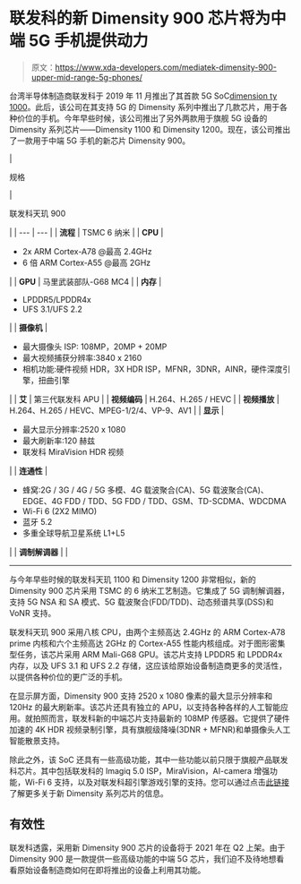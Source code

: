 # 联发科的新 Dimensity 900 芯片将为中端 5G 手机提供动力

> 原文：<https://www.xda-developers.com/mediatek-dimensity-900-upper-mid-range-5g-phones/>

台湾半导体制造商联发科于 2019 年 11 月推出了其首款 5G SoC[dimension ty 1000](https://www.xda-developers.com/mediatek-dimensity-1000-7nm-soc-integrated-5g/)。此后，该公司在其支持 5G 的 Dimensity 系列中推出了几款芯片，用于各种价位的手机。今年早些时候，该公司推出了另外两款用于旗舰 5G 设备的 Dimensity 系列芯片——Dimensity 1100 和 Dimensity 1200。现在，该公司推出了一款用于中端 5G 手机的新芯片 Dimensity 900。

| 

规格

 | 

联发科天玑 900

 |
| --- | --- |
| **流程** | TSMC 6 纳米 |
| **CPU** | 

*   2x ARM Cortex-A78 @最高 2.4GHz
*   6 倍 ARM Cortex-A55 @最高 2GHz

 |
| **GPU** | 马里武装部队-G68 MC4 |
| **内存** | 

*   LPDDR5/LPDDR4x
*   UFS 3.1/UFS 2.2

 |
| **摄像机** | 

*   最大摄像头 ISP: 108MP，20MP + 20MP
*   最大视频捕获分辨率:3840 x 2160
*   相机功能:硬件视频 HDR，3X HDR ISP，MFNR，3DNR，AINR，硬件深度引擎，扭曲引擎

 |
| **艾** | 第三代联发科 APU |
| **视频编码** | H.264、H.265 / HEVC |
| **视频播放** | H.264、H.265 / HEVC、MPEG-1/2/4、VP-9、AV1 |
| **显示** | 

*   最大显示分辨率:2520 x 1080
*   最大刷新率:120 赫兹
*   联发科 MiraVision HDR 视频

 |
| **连通性** | 

*   蜂窝:2G / 3G / 4G / 5G 多模、4G 载波聚合(CA)、5G 载波聚合(CA)、EDGE、4G FDD / TDD、5G FDD / TDD、GSM、TD-SCDMA、WDCDMA
*   Wi-Fi 6 (2X2 MIMO)
*   蓝牙 5.2
*   多重全球导航卫星系统 L1+L5

 |
| **调制解调器** |  |

* * *

与今年早些时候的联发科天玑 1100 和 Dimensity 1200 非常相似，新的 Dimensity 900 芯片采用 TSMC 的 6 纳米工艺制造。它集成了 5G 调制解调器，支持 5G NSA 和 SA 模式、5G 载波聚合(FDD/TDD)、动态频谱共享(DSS)和 VoNR 支持。

联发科天玑 900 采用八核 CPU，由两个主频高达 2.4GHz 的 ARM Cortex-A78 prime 内核和六个主频高达 2GHz 的 Cortex-A55 性能内核组成。对于图形密集型任务，该芯片采用 ARM Mali-G68 GPU。该芯片支持 LPDDR5 和 LPDDR4x 内存，以及 UFS 3.1 和 UFS 2.2 存储，这应该给原始设备制造商更多的灵活性，以提供各种价位的更广泛的手机。

在显示屏方面，Dimensity 900 支持 2520 x 1080 像素的最大显示分辨率和 120Hz 的最大刷新率。该芯片还具有独立的 APU，以支持各种各样的人工智能应用。就拍照而言，联发科新的中端芯片支持最新的 108MP 传感器。它提供了硬件加速的 4K HDR 视频录制引擎，具有旗舰级降噪(3DNR + MFNR)和单摄像头人工智能散景支持。

除此之外，该 SoC 还具有一些高级功能，其中一些功能以前只限于旗舰产品联发科芯片。其中包括联发科的 Imagiq 5.0 ISP，MiraVision，AI-camera 增强功能，Wi-Fi 6 支持，以及对联发科超引擎游戏引擎的支持。您可以通过点击[此链接](https://i.mediatek.com/dimensity-900?__hstc=153516580.bbc2adc4c0aa5751413783165e807c6f.1620898477241.1620898477241.1620902202765.2&__hssc=153516580.1.1620902202765&__hsfp=555966927)了解更多关于新 Dimensity 系列芯片的信息。

## 有效性

联发科透露，采用新 Dimensity 900 芯片的设备将于 2021 年在 Q2 上架。由于 Dimensity 900 是一款提供一些高级功能的中端 5G 芯片，我们迫不及待地想看看原始设备制造商如何在即将推出的设备上利用其功能。